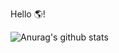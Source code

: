 Hello 🌎!

![Anurag's github stats](https://github-readme-stats.vercel.app/api?username=komisan19&&count_private=true)
